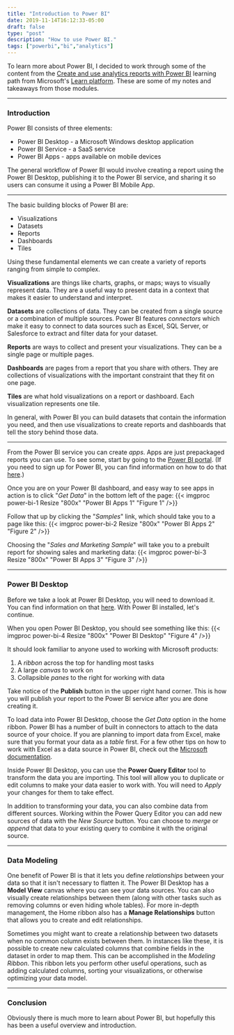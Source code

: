 ```yaml
---
title: "Introduction to Power BI"
date: 2019-11-14T16:12:33-05:00
draft: false
type: "post"
description: "How to use Power BI."
tags: ["powerbi","bi","analytics"]
---
```


To learn more about Power BI, I decided to work through some of the content from the [Create and use analytics reports with Power BI](https://docs.microsoft.com/en-us/learn/paths/create-use-analytics-reports-power-bi/) learning path from Microsoft's [Learn platform](https://docs.microsoft.com/en-us/learn/). These are some of my notes and takeaways from those modules.

---

### Introduction

Power BI consists of three elements: 

* Power BI Desktop - a Microsoft Windows desktop application
* Power BI Service - a SaaS service
* Power BI Apps - apps available on mobile devices

The general workflow of Power BI would involve creating a report using the Power BI Desktop, publishing it to the Power BI service, and sharing it so users can consume it using a Power BI Mobile App.

---

The basic building blocks of Power BI are:

* Visualizations
* Datasets
* Reports
* Dashboards
* Tiles

Using these fundamental elements we can create a variety of reports ranging from simple to complex.

**Visualizations** are things like charts, graphs, or maps; ways to visually represent data. They are a useful way to present data in a context that makes it easier to understand and interpret. 

**Datasets** are collections of data. They can be created from a single source or a combination of multiple sources. Power BI features *connectors* which make it easy to connect to data sources such as Excel, SQL Server, or Salesforce to extract and filter data for your dataset.

**Reports** are ways to collect and present your visualizations. They can be a single page or multiple pages.

**Dashboards** are pages from a report that you share with others. They are collections of visualizations with the important constraint that they fit on one page.

**Tiles** are what hold visualizations on a report or dashboard. Each visualization represents one tile.

In general, with Power BI you can build datasets that contain the information you need, and then use visualizations to create reports and dashboards that tell the story behind those data.

---

From the Power BI service you can create *apps*. Apps are just prepackaged reports you can use. To see some, start by going to the [Power BI portal](https://app.powerbi.com/home). (If you need to sign up for Power BI, you can find information on how to do that [here](https://docs.microsoft.com/en-us/power-bi/service-self-service-signup-for-power-bi).)

Once you are on your Power BI dashboard, and easy way to see apps in action is to click "*Get Data*" in the bottom left of the page:
{{< imgproc power-bi-1 Resize "800x" "Power BI Apps 1" "Figure 1" />}}

Follow that up by clicking the "*Samples*" link, which should take you to a page like this:
{{< imgproc power-bi-2 Resize "800x" "Power BI Apps 2" "Figure 2" />}}

Choosing the "*Sales and Marketing Sample*" will take you to a prebuilt report for showing sales and marketing data:
{{< imgproc power-bi-3 Resize "800x" "Power BI Apps 3" "Figure 3" />}}

---

### Power BI Desktop

Before we take a look at Power BI Desktop, you will need to download it. You can find information on that [here](https://powerbi.microsoft.com/en-us/downloads/). With Power BI installed, let's continue.

When you open Power BI Desktop, you should see something like this:
{{< imgproc power-bi-4 Resize "800x" "Power BI Desktop" "Figure 4" />}}

It should look familiar to anyone used to working with Microsoft products:

1. A *ribbon* across the top for handling most tasks
2. A large *canvas* to work on
3. Collapsible *panes* to the right for working with data

Take notice of the **Publish** button in the upper right hand corner. This is how you will publish your report to the Power BI service after you are done creating it.

To load data into Power BI Desktop, choose the *Get Data* option in the home ribbon. Power BI has a number of built in connectors to attach to the data source of your choice. If you are planning to import data from Excel, make sure that you format your data as a *table* first. For a few other tips on how to work with Excel as a data source in Power BI, check out the [Microsoft documentation](https://docs.microsoft.com/en-us/power-bi/service-excel-workbook-files).

Inside Power BI Desktop, you can use the **Power Query Editor** tool to transform the data you are importing. This tool will allow you to duplicate or edit columns to make your data easier to work with. You will need to *Apply* your changes for them to take effect.

In addition to transforming your data, you can also combine data from different sources. Working within the Power Query Editor you can add new sources of data with the *New Source* button. You can choose to *merge* or *append* that data to your existing query to combine it with the original source.

---

### Data Modeling

One benefit of Power BI is that it lets you define *relationships* between your data so that it isn't necessary to flatten it. The Power BI Desktop has a **Model View** canvas where you can see your data sources. You can also visually create relationships between them (along with other tasks such as removing columns or even hiding whole tables). For more in-depth management, the Home ribbon also has a **Manage Relationships** button that allows you to create and edit relationships.

Sometimes you might want to create a relationship between two datasets when no common column exists between them. In instances like these, it is possible to create new calculated columns that combine fields in the dataset in order to map them. This can be accomplished in the *Modeling Ribbon*. This ribbon lets you perform other useful operations, such as adding calculated columns, sorting your visualizations, or otherwise optimizing your data model.

---

### Conclusion

Obviously there is much more to learn about Power BI, but hopefully this has been a useful overview and introduction.